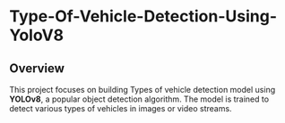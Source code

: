 # Type-Of-Vehicle-Detection-Using-YoloV8

## Overview

This project focuses on building Types of vehicle detection model using **YOLOv8**, a popular object detection algorithm. The model is trained to detect various types of vehicles in images or video streams.
